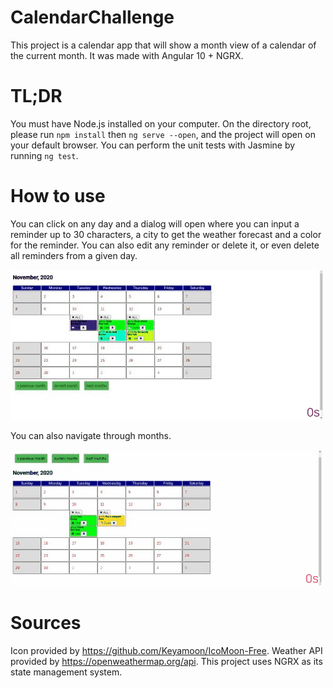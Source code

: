 # CalendarChallenge

This project is a calendar app that will show a month view of a calendar of the current month. It was made with Angular 10 + NGRX.

# TL;DR

You must have Node.js installed on your computer. On the directory root, please run `npm install` then `ng serve --open`, and the project will open on your default browser. You can perform the unit tests with Jasmine by running `ng test`. 

# How to use

You can click on any day and a dialog will open where you can input a reminder up to 30 characters, a city to get the weather forecast and a color for the reminder. You can also edit any reminder or delete it, or 
even delete all reminders from a given day.

![](Delete.gif)

 You can also navigate through months.

 ![](navigate.gif)


# Sources

Icon provided by https://github.com/Keyamoon/IcoMoon-Free.
Weather API provided by https://openweathermap.org/api.
This project uses NGRX as its state management system.

